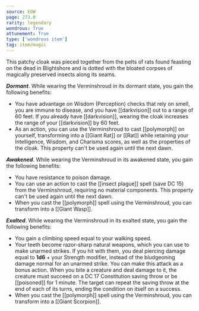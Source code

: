 ```yaml
---
source: EGW
page: 273.0
rarity: legendary
wondrous: True
attunement: True
type: ['wondrous item']
tag: item/magic
---
```


This patchy cloak was pieced together from the pelts of rats found feasting on the dead in Blightshore and is dotted with the bloated corpses of magically preserved insects along its seams.

**_Dormant_**. While wearing the Verminshroud in its dormant state, you gain the following benefits:

- You have advantage on Wisdom (Perception) checks that rely on smell, you are immune to disease, and you have [[darkvision]] out to a range of 60 feet. If you already have [[darkvision]], wearing the cloak increases the range of your [[darkvision]] by 60 feet.
- As an action, you can use the Verminshroud to cast [[polymorph]] on yourself, transforming into a [[Giant Rat]] or [[Rat]] while retaining your Intelligence, Wisdom, and Charisma scores, as well as the properties of the cloak. This property can't be used again until the next dawn.

**_Awakened_**. While wearing the Verminshroud in its awakened state, you gain the following benefits:

- You have resistance to poison damage.
- You can use an action to cast the [[insect plague]] spell (save DC 15) from the Verminshroud, requiring no material components. This property can't be used again until the next dawn.
- When you cast the [[polymorph]] spell using the Verminshroud, you can transform into a [[Giant Wasp]].

**_Exalted_**. While wearing the Verminshroud in its exalted state, you gain the following benefits:

- You gain a climbing speed equal to your walking speed.
- Your teeth become razor-sharp natural weapons, which you can use to make unarmed strikes. If you hit with them, you deal piercing damage equal to **1d6** + your Strength modifier, instead of the bludgeoning damage normal for an unarmed strike. You can make this attack as a bonus action. When you bite a creature and deal damage to it, the creature must succeed on a DC 17 Constitution saving throw or be [[poisoned]] for 1 minute. The target can repeat the saving throw at the end of each of its turns, ending the condition on itself on a success.
- When you cast the [[polymorph]] spell using the Verminshroud, you can transform into a [[Giant Scorpion]].


